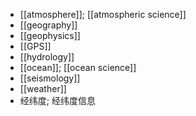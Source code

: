 - [[atmosphere]]; [[atmospheric science]]
- [[geography]]
- [[geophysics]]
- [[GPS]]
- [[hydrology]]
- [[ocean]]; [[ocean science]]
- [[seismology]]
- [[weather]]
- 经纬度; 经纬度信息
